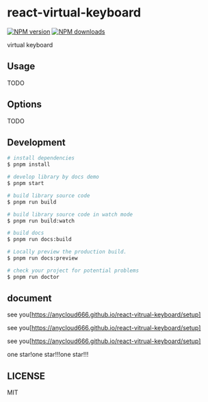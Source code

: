 # react-virtual-keyboard

[![NPM version](https://img.shields.io/npm/v/react-virtual-keyboard.svg?style=flat)](https://npmjs.org/package/react-virtual-keyboard)
[![NPM downloads](http://img.shields.io/npm/dm/react-virtual-keyboard.svg?style=flat)](https://npmjs.org/package/react-virtual-keyboard)

virtual keyboard

## Usage

TODO

## Options

TODO

## Development

```bash
# install dependencies
$ pnpm install

# develop library by docs demo
$ pnpm start

# build library source code
$ pnpm run build

# build library source code in watch mode
$ pnpm run build:watch

# build docs
$ pnpm run docs:build

# Locally preview the production build.
$ pnpm run docs:preview

# check your project for potential problems
$ pnpm run doctor
```

## document

see you[https://anycloud666.github.io/react-vitrual-keyboard/setup]

see you[https://anycloud666.github.io/react-vitrual-keyboard/setup]

see you[https://anycloud666.github.io/react-vitrual-keyboard/setup]

one star!one star!!!one star!!!

## LICENSE

MIT
